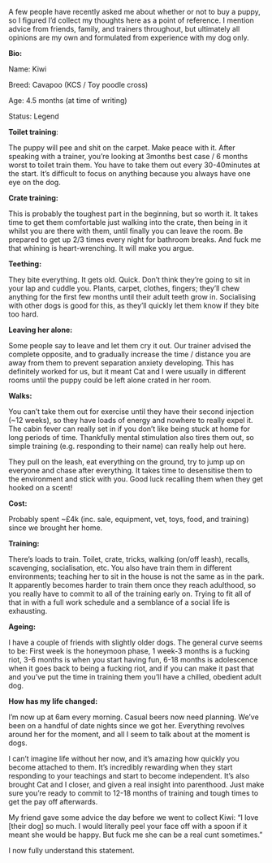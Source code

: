 
A few people have recently asked me about whether or not to buy a puppy, so I figured I’d collect my thoughts here as a point of reference. I mention advice from friends, family, and trainers throughout, but ultimately all opinions are my own and formulated from experience with my dog only.


**Bio:**


Name: Kiwi


Breed: Cavapoo (KCS / Toy poodle cross)


Age: 4.5 months (at time of writing)


Status: Legend


**Toilet training**:


The puppy will pee and shit on the carpet. Make peace with it. After speaking with a trainer, you’re looking at 3months best case / 6 months worst to toilet train them. You have to take them out every 30-40minutes at the start. It’s difficult to focus on anything because you always have one eye on the dog.


**Crate training:**


This is probably the toughest part in the beginning, but so worth it. It takes time to get them comfortable just walking into the crate, then being in it whilst you are there with them, until finally you can leave the room. Be prepared to get up 2/3 times every night for bathroom breaks. And fuck me that whining is heart-wrenching. It will make you argue.


**Teething:**


They bite everything. It gets old. Quick. Don’t think they’re going to sit in your lap and cuddle you. Plants, carpet, clothes, fingers; they’ll chew anything for the first few months until their adult teeth grow in. Socialising with other dogs is good for this, as they’ll quickly let them know if they  bite too hard. 


**Leaving her alone:**


Some people say to leave and let them cry it out. Our trainer advised the complete opposite, and to gradually increase the time / distance you are away from them to prevent separation anxiety developing. This has definitely worked for us, but it meant Cat and I were usually in different rooms until the puppy could be left alone crated in her room.


**Walks:**


You can’t take them out for exercise until they have their second injection (~12 weeks), so they have loads of energy and nowhere to really expel it. The cabin fever can really set in if you don’t like being stuck at home for long periods of time. Thankfully mental stimulation also tires them out, so simple training (e.g. responding to their name) can really help out here.


They pull on the leash, eat everything on the ground, try to jump up on everyone and chase after everything. It takes time to desensitise them to the environment and stick with you. Good luck recalling them when they get hooked on a scent! 


**Cost:**


Probably spent ~£4k (inc. sale, equipment, vet, toys, food, and training) since we brought her home.


**Training:** 


There’s loads to train. Toilet, crate, tricks, walking (on/off leash), recalls, scavenging, socialisation, etc. You also have train them in different environments; teaching her to sit in the house is not the same as in the park. It apparently becomes harder to train them once they reach adulthood, so you really have to commit to all of the training early on. Trying to fit all of that in with a full work schedule and a semblance of a social life is exhausting.


**Ageing:**


I have a couple of friends with slightly older dogs. The general curve seems to be: First week is the honeymoon phase, 1 week-3 months is a fucking riot, 3-6 months is when you start having fun, 6-18 months is adolescence when it goes back to being a fucking riot, and if you can make it past that and you’ve put the time in training them you’ll have a chilled, obedient adult dog.


**How has my life changed:**


I’m now up at 6am every morning. Casual beers now need planning. We’ve been on a handful of date nights since we got her. Everything revolves around her for the moment, and all I seem to talk about at the moment is dogs.


I can’t imagine life without her now, and it’s amazing how quickly you become attached to them. It’s incredibly rewarding when they start responding to your teachings and start to become independent. It’s also brought Cat and I closer, and given a real insight into parenthood. Just make sure you’re ready to commit to 12-18 months of training and tough times to get the pay off afterwards. 


My friend gave some advice the day before we went to collect Kiwi: “I love [their dog] so much. I would literally peel your face off with a spoon if it meant she would be happy. But fuck me she can be a real cunt sometimes.”


I now fully understand this statement. 

